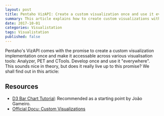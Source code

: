 ```yaml
---
layout: post
title: Pentaho VizAPI: Create a custom visualization once and use it everywhere
summary: This article explains how to create custom visualizations with Pentahos VizAPI
date: 2017-10-01
categories: Visualistation
tags: Visualistation
published: false
---
```


Pentaho's VizAPI comes with the promise to create a custom visualization implementation once and make it accessable across various visualisation tools: Analyzer, PET and CTools. Develop once and use it "everywhere". This sounds nice in theory, but does it really live up to this promise? We shall find out in this article:


## Resources

- [D3 Bar Chart Tutorial](http://pentaho.github.io/pentaho-platform-plugin-common-ui/): Recommended as a starting point by João Gameiro.
- [Official Docu: Custom Visualizations](https://help.pentaho.com/Documentation/7.1/0R0/090/040/010)